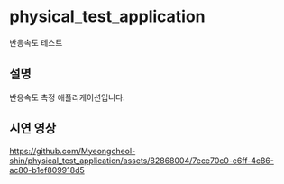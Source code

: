 # physical_test_application
반응속도 테스트

## 설명
반응속도 측정 애플리케이션입니다.

## 시연 영상
https://github.com/Myeongcheol-shin/physical_test_application/assets/82868004/7ece70c0-c6ff-4c86-ac80-b1ef809918d5

